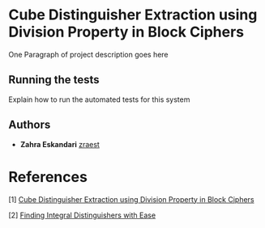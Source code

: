 # Cube Distinguisher Extraction using Division Property in Block Ciphers

One Paragraph of project description goes here

## Running the tests

Explain how to run the automated tests for this system

## Authors

* **Zahra Eskandari** [zraest](https://github.com/zraestgithub)

# References

[1] [Cube Distinguisher Extraction using Division Property in Block Ciphers](https://github.com/zraestgithub/CubeAttack_DP)

[2] [Finding Integral Distinguishers with Ease](https://eprint.iacr.org/2018/688.pdf)
